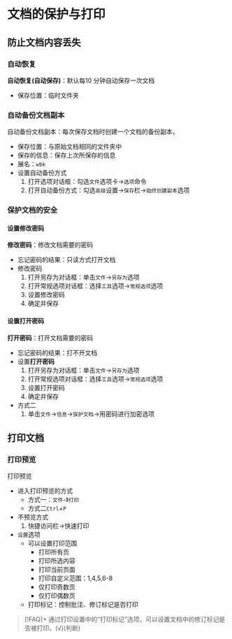 # 文档的保护与打印

## 防止文档内容丢失

### 自动恢复

**自动恢复(自动保存)**：默认每10 分钟自动保存一次文档
- 保存位置：临时文件夹


### 自动备份文档副本

自动备份文档副本：每次保存文档时创建一个文档的备份副本，
- 保存位置：与原始文档相同的文件夹中
- 保存的信息：保存上次所保存的信息
- 展名：`wbk`
- 设置自动备份方式
	1. 打开选项对话框：勾选`文件`选项卡->`选项`命令
	2. 打开自动备份方式：勾选`高级`设置->`保存`栏->`始终创建副本`选项

### 保护文档的安全

#### 设置修改密码

**修改密码**：修改文档需要的密码
- 忘记密码的结果：只读方式打开文档
- 修改密码
	1. 打开另存为对话框：单击`文件`->`另存为`选项
	2. 打开常规选项对话框：选择`工具`选项->`常规选项`选项
	3. 设置修改密码
	4. 确定并保存

#### 设置打开密码

**打开密码**：打开文档需要的密码
- 忘记密码的结果：打不开文档
- 设置**打开密码**
	1. 打开另存为对话框：单击`文件`->`另存为`选项
	2. 打开常规选项对话框：选择`工具`选项->`常规选项`选项
	3. 设置打开密码
	4. 确定并保存
- 方式二
	1. 单击`文件`->`信息`->`保护文档`->用密码进行加密选项

## 打印文档

### 打印预览

打印预览
- 进入打印预览的方式
	- 方式一：`文件`-》`打印`
	- 方式二`Ctrl`+`P`
- 不预览方式
	1. 快捷访问栏->快速打印
- `设置`选项
	- 可以设置打印范围
		- 打印所有页
		- 打印所选内容
		- 打印当前页面
		- 打印自定义范围：1,4,5,6-8
		- 仅打印奇数页
		- 仅打印偶数页
	- 打印标记：控制批注、修订标记是否打印


>[!FAQ]+ 通过打印设置中的“打印标记”选项，可以设置文档中的修订标记是否被打印。(√)(判断)
>

